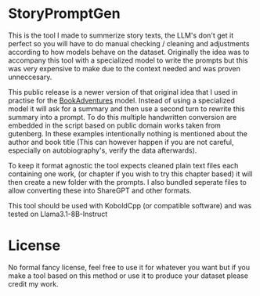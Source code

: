 # StoryPromptGen

This is the tool I made to summerize story texts, the LLM's don't get it perfect so you will have to do manual checking / cleaning and adjustments according to how models behave on the dataset.
Originally the idea was to accompany this tool with a specialized model to write the prompts but this was very expensive to make due to the context needed and was proven unneccesary.

This public release is a newer version of that original idea that I used in practise for the [BookAdventures](https://huggingface.co/KoboldAI/Llama-3.1-8B-BookAdventures) model. Instead of using a specialized model it will ask for a summary and then use a second turn to rewrite this summary into a prompt. To do this multiple handwritten conversion are embedded in the script based on public domain works taken from gutenberg. In these examples intentionally nothing is mentioned about the author and book title (This can however happen if you are not careful, especially on autobiography's, verify the data afterwards).

To keep it format agnostic the tool expects cleaned plain text files each containing one work, (or chapter if you wish to try this chapter based) it will then create a new folder with the prompts. I also bundled seperate files to allow converting these into ShareGPT and other formats.

This tool should be used with KoboldCpp (or compatible software) and was tested on Llama3.1-8B-Instruct

# License
No formal fancy license, feel free to use it for whatever you want but if you make a tool based on this method or use it to produce your dataset please credit my work.
